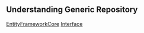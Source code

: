 ## Understanding Generic Repository
[EntityFrameworkCore](https://dotnettutorials.net/lesson/entity-framework-core/)
 [Interface](https://www.codecademy.com/resources/docs/c-sharp/interfaces)
